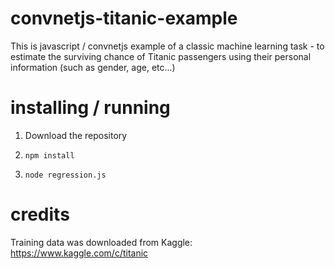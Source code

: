 # convnetjs-titanic-example

This is javascript / convnetjs example of a classic machine learning task - to estimate the surviving chance of Titanic passengers using their personal information (such as gender, age, etc...) 

# installing / running

1. Download the repository

2. `npm install`

3. `node regression.js`

# credits

Training data was downloaded from Kaggle: https://www.kaggle.com/c/titanic
